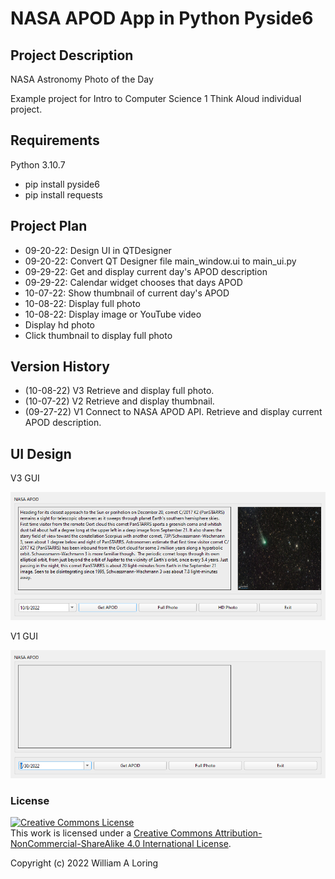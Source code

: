 # NASA APOD App in Python Pyside6
## Project Description
NASA Astronomy Photo of the Day

Example project for Intro to Computer Science 1 Think Aloud individual project.

## Requirements
 Python 3.10.7
 - pip install pyside6
 - pip install requests

## Project Plan
- 09-20-22: Design UI in QTDesigner 
- 09-20-22: Convert QT Designer file main_window.ui to main_ui.py
- 09-29-22: Get and display current day's APOD description
- 09-29-22: Calendar widget chooses that days APOD
- 10-07-22: Show thumbnail of current day's APOD
- 10-08-22: Display full photo
- 10-08-22: Display image or YouTube video
- Display hd photo
- Click thumbnail to display full photo

## Version History
- (10-08-22) V3 Retrieve and display full photo.
- (10-07-22) V2 Retrieve and display thumbnail.
- (09-27-22) V1 Connect to NASA APOD API. Retrieve and display current APOD description.

## UI Design
V3 GUI

![](/images/gui_design_3.png)

V1 GUI

![](/images/gui_design_1.png)

### License
<a rel="license" href="http://creativecommons.org/licenses/by-nc-sa/4.0/"><img alt="Creative Commons License" style="border-width:0" src="https://i.creativecommons.org/l/by-nc-sa/4.0/88x31.png" /></a><br />This work is licensed under a <a rel="license" href="http://creativecommons.org/licenses/by-nc-sa/4.0/">Creative Commons Attribution-NonCommercial-ShareAlike 4.0 International License</a>.

Copyright (c) 2022 William A Loring
